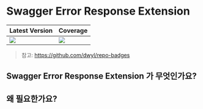 # Swagger Error Response Extension
|Latest Version| Coverage |
|--------------|----------|
|[![](https://jitpack.io/v/TaegyunWoo/swagger-error-response-extension.svg)](https://jitpack.io/#TaegyunWoo/swagger-error-response-extension)|[![](https://jitci.com/gh/TaegyunWoo/swagger-error-response-extension/svg)](https://jitci.com/gh/TaegyunWoo/swagger-error-response-extension)|

> 참고: https://github.com/dwyl/repo-badges

## Swagger Error Response Extension 가 무엇인가요?


## 왜 필요한가요?


## 